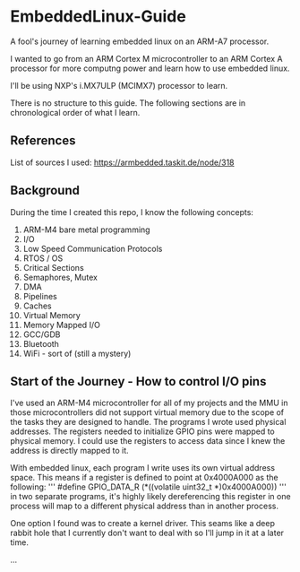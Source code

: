 # EmbeddedLinux-Guide
A fool's journey of learning embedded linux on an ARM-A7 processor.

I wanted to go from an ARM Cortex M microcontroller to an ARM Cortex A processor for more computng power and learn how to use embedded linux.

I'll be using NXP's i.MX7ULP (MCIMX7) processor to learn.

There is no structure to this guide. The following sections are in chronological order of what I learn.

## References
List of sources I used:
https://armbedded.taskit.de/node/318

## Background
During the time I created this repo, I know the following concepts:
1. ARM-M4 bare metal programming
2. I/O
3. Low Speed Communication Protocols
4. RTOS / OS
5. Critical Sections
6. Semaphores, Mutex
7. DMA
8. Pipelines
9. Caches
10. Virtual Memory
11. Memory Mapped I/O
12. GCC/GDB
13. Bluetooth
14. WiFi - sort of (still a mystery)

## Start of the Journey - How to control I/O pins
I've used an ARM-M4 microcontroller for all of my projects and the MMU in those microcontrollers did not support virtual memory due to the scope of the tasks they are designed to handle. The programs I wrote used physical addresses. The registers needed to initialize GPIO pins were mapped to physical memory. I could use the registers to access data since I knew the address is directly mapped to it.

With embedded linux, each program I write uses its own virtual address space. This means if a register is defined to point at 0x4000A000 as the following:
'''
#define GPIO_DATA_R (*((volatile uint32_t *)0x4000A000))
'''
in two separate programs, it's highly likely dereferencing this register in one process will map to a different physical address than in another process.

One option I found was to create a kernel driver. This seams like a deep rabbit hole that I currently don't want to deal with so I'll jump in it at a later time.

...
